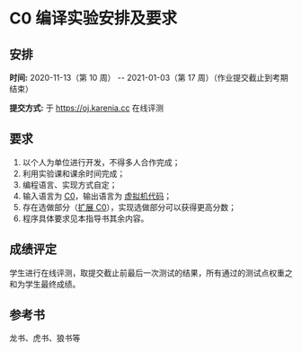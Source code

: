 # C0 编译实验安排及要求

## 安排

**时间:** 2020-11-13（第 10 周） -- 2021-01-03（第 17 周）（作业提交截止到考期结束）

**提交方式:** 于 <https://oj.karenia.cc> 在线评测

## 要求

1. 以个人为单位进行开发，不得多人合作完成；
2. 利用实验课和课余时间完成；
3. 编程语言、实现方式自定；
4. 输入语言为 [C0](./c0/c0.md)，输出语言为 [虚拟机代码](./navm/index.md)；
5. 存在选做部分（[扩展 C0](./c0/extended-c0.md)），实现选做部分可以获得更高分数；
6. 程序具体要求见本指导书其余内容。

## 成绩评定

学生进行在线评测，取提交截止前最后一次测试的结果，所有通过的测试点权重之和为学生最终成绩。

## 参考书

龙书、虎书、狼书等
